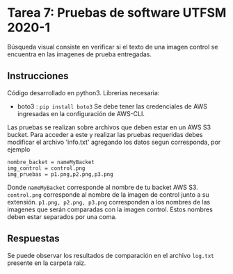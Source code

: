 # Tarea 7: Pruebas de software UTFSM 2020-1
Búsqueda visual consiste en verificar si el texto de una imagen control se encuentra en las imagenes de prueba entregadas.

## Instrucciones
Código desarrollado en python3.
Librerias necesaria: 
- boto3 : `pip install boto3`
Se debe tener las credenciales de AWS ingresadas en la configuración de AWS-CLI.


Las pruebas se realizan sobre archivos que deben estar en un AWS S3 bucket.
Para acceder a este y realizar las pruebas requeridas debes modificar el archivo 'info.txt' agregando los datos segun corresponda, por ejemplo
```
nombre_backet = nameMyBacket
img_control = control.png
img_pruebas = p1.png,p2.png,p3.png
```
Donde `nameMyBacket` corresponde al nombre de tu backet AWS S3.
`control.png` corresponde al nombre de la imagen de control junto a su extensión.
`p1.png, p2.png, p3.png` corresponden a los nombres de las imagenes que serán comparadas con la imagen control. Estos nombres deben estar separados por una coma.

## Respuestas
Se puede observar los resultados de comparación en el archivo `log.txt` presente en la carpeta raiz.
